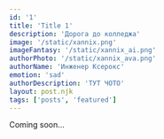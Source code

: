 ```yaml
---
id: '1'
title: 'Title 1'
description: 'Дорога до колледжа'
image: '/static/xannix.png'
imageFantasy: '/static/xannix_ai.png'
authorPhoto: '/static/xannix_ava.png'
authorName: 'Инженер Ксерокс'
emotion: 'sad'
authorDescription: 'ТУТ ЧОТО'
layout: post.njk
tags: ['posts', 'featured']
---
```


Coming soon...
